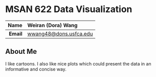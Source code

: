MSAN 622 Data Visualization
==============================

| **Name**  | Weiran (Dora) Wang |
|----------:|:------------|
| **Email** | wwang48@dons.usfca.edu |

## About Me ##

I like cartoons. I also like nice plots which could present the data in an informative and concise way. 
